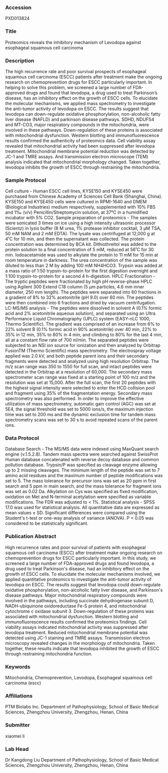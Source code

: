 ### Accession
PXD013824

### Title
Proteomics reveals the inhibitory mechanism of Levodopa against esophageal squamous cell carcinoma

### Description
The high recurrence rate and poor survival prospects of esophageal squamous cell carcinoma (ESCC) patients after treatment make the ongoing research on chemoprevention drugs for ESCC particularly important. In helping to solve this problem, we screened a large number of FDA-approved drugs and found that levodopa, a drug used to treat Parkinson’s disease, has an inhibitory effect on the growth of ESCC cells. To elucidate the molecular mechanisms, we applied mass spectrometry to investigate the anti-tumor activity of levodopa on ESCC. The results suggest that levodopa can down-regulate oxidative phosphorylation, non-alcoholic fatty liver disease (NAFLD) and parkinson disease pathways. SDHD, NDUFS4 and MT-CO3, major respiratory compounds in the mitochondria, were involved in these pathways. Down-regulation of these proteins is associated with mitochondrial dysfunction. Western blotting and immunofluorescence results confirmed the authenticity of proteomics data. Cell viability assay revealed that mitochondrial activity had been suppressed after levodopa treatment. Mitochondrial membrane potential reduction was detected by JC-1 and TMRE assays. And transmission electron microscope (TEM) analysis indicated that mitochondrial morphology changed. Taken together, levodopa inhibits the growth of ESCC through restraining the mitochondria.

### Sample Protocol
Cell culture - Human ESCC cell lines, KYSE150 and KYSE450 were purchased from Chinese Academy of Sciences Cell Bank (Shanghai, China). KYSE150 and KYSE450 cells were cultured in RPMI-1640 and DMEM (Biological Industries) medium respectively, supplemented with 10% FBS and 1‰ (v/v) Penicillin/Streptomycin solution, at 37℃ in a humidified incubator with 5% CO2. Sample preparation of proteomics - The samples were sonicated 3 times on ice using a high intensity ultrasonic processor (Scientz) in lysis buffer (8 M urea, 1% protease inhibitor cocktail, 3 µM TSA, 50 mM NAM and 2 mM EDTA). The lysate was centrifuged at 12,000 g at 4˚C for 10 min, and then the supernatant was collected. The protein concentration was determined by BCA kit. Dithiothreitol was added to the protein solution to a final concentration of 5 mM, reduced at 56˚C for 30 min. Iodoacetamide was used to alkylate the protein to 11 mM for 15 min at room temperature in darkness. The urea concentration of the sample was diluted to less than 2 M by adding 100 mM NH4HCO3. Trypsin was added at a mass ratio of 1:50 trypsin-to-protein for the first digestion overnight and 1:100 trypsin-to-protein for a second 4 h-digestion. HPLC Fractionation - The tryptic peptides were fractionated by high pH reverse-phase HPLC using Agilent 300 Extend C18 column (5 μm particles, 4.6 mm inner diameter, 250 mm length). The peptides were separated into 60 fractions in a gradient of 8% to 32% acetonitrile (pH 9.0) over 60 min. The peptides were then combined into 6 fractions and dried by vacuum centrifugation. LC-MS/MS analysis - The peptides were dissolved in solvent A (0.1% formic acid and 2% acetonitrile aqueous solution), and separated using an Ultra Performance Liquid Chromatography (UPLC) system (EASY-nLC 1000, Thermo Scientific). The gradient was comprised of an increase from 6% to 22% solvent B (0.1% formic acid in 90% acetonitrile) over 40 min, 22% to 35% in 12 min, 35% to 80% in 4 min, and climbing to 80% for the last 4 min, all at a constant flow rate of 700 nl/min. The separated peptides were subjected to an NSI ion source for ionization and then analyzed by Orbitrap FusionTM (Thermo Scientific) mass spectrometry. The electrospray voltage applied was 2.0 kV, and both peptide parent ions and their secondary fragments were detected and analyzed using high resolution Orbitrap. The m/z scan range was 350 to 1550 for full scan, and intact peptides were detected in the Orbitrap at a resolution of 60,000. The secondary mass spectrometer scan range was fixed at a starting point of 100 m/z and the resolution was set at 15,000. After the full scan, the first 20 peptides with the highest signal intensity were selected to enter the HCD collision pool and fragment using 35% of the fragmentation energy. Secondary mass spectrometry was also performed. In order to improve the effective utilization of mass spectrometry, automatic gain control (AGC) was set at 5E4, the signal threshold was set to 5000 ions/s, the maximum injection time was set to 200 ms and the dynamic exclusion time for tandem mass spectrometry scans was set to 30 s to avoid repeated scans of the parent ions.

### Data Protocol
Database Search - The MS/MS data were indexed using MaxQuant search engine (v.1.5.2.8). Tandem mass spectra were searched against SwissProt Human database concatenated with reverse decoy database and common pollution database. Trypsin/P was specified as cleavage enzyme allowing up to 2 missing cleavages. The minimum length of the peptide was set to 7 amino acid residues and the maximum number of peptide modifications was set to 5. The mass tolerance for precursor ions was set as 20 ppm in first search and 5 ppm in main search, and the mass tolerance for fragment ions was set as 0.02 Da. Alkylation on Cys was specified as fixed modification, oxidation on Met and N-terminal acetylation were specified as variable modifications. The FDR was adjusted to < 1%. Statistical analysis - SPSS 17.0 was used for statistical analysis. All quantitative data are expressed as mean values ± SD. Significant differences were compared using the Student's t-test or one-way analysis of variance (ANOVA). P < 0.05 was considered to be statistically significant.

### Publication Abstract
High recurrence rates and poor survival of patients with esophageal squamous cell carcinoma (ESCC) after treatment make ongoing research on chemoprevention drugs for ESCC particularly important. In this study, we screened a large number of FDA-approved drugs and found levodopa, a drug used to treat Parkinson's disease, had an inhibitory effect on the growth of ESCC cells. To elucidate the molecular mechanisms involved, we applied quantitative proteomics to investigate the anti-tumor activity of levodopa on ESCC. The results suggest that levodopa could down-regulate oxidative phosphorylation, non-alcoholic fatty liver disease, and Parkinson's disease pathways. Major mitochondrial respiratory compounds were involved in the pathways, including succinate dehydrogenase subunit D, NADH-ubiquinone oxidoreductase Fe-S protein 4, and mitochondrial cytochrome c oxidase subunit 3. Down-regulation of these proteins was associated with mitochondrial dysfunction. Western blotting and immunofluorescence results confirmed the proteomics findings. Cell viability assays indicated mitochondrial activity was suppressed after levodopa treatment. Reduced mitochondrial membrane potential was detected using JC-1 staining and TMRE assays. Transmission electron microscopy revealed changes in the morphology of mitochondria. Taken together, these results indicate that levodopa inhibited the growth of ESCC through restraining mitochondria function.

### Keywords
Mitochondria, Chemoprevention, Levodopa, Esophageal squamous cell carcinoma (escc)

### Affiliations
PTM Biolabs lnc.
Department of Pathophysiology, School of Basic Medical Sciences, Zhengzhou University, Zhengzhou, Henan, China

### Submitter
xiaomei li

### Lab Head
Dr Kangdong Liu
Department of Pathophysiology, School of Basic Medical Sciences, Zhengzhou University, Zhengzhou, Henan, China



